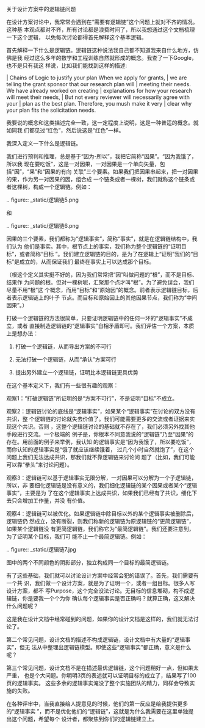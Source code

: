     
关于设计方案中的逻辑链问题

在设计方案讨论中，我常常会遇到在“需要有逻辑链”这个问题上就对不齐的情况。这种基
本观点都对不齐，所有讨论都是浪费时间了，所以我想通过这个文档梳理一下这个逻辑，
以免每次讨论都得首先解释这个基本逻辑。
  
首先解释一下什么是逻辑链。逻辑链这种说法我自己都不知道我来自什么地方，仿佛是我
经过这么多年的数学和工程训练自然就形成的概念。我查了一下Google，也不是只有我这
样说，比如我们能找到这样的描述:

  | Chains of Logic to justify your plan When we apply for grants,
  | we are telling the grant sponsor that our research plan will 
  | meeting their needs. We have already worked on creating 
  | explanations for how your research will meet their needs, 
  | But not every reviewer will necessarily agree with your
  | plan as the best plan. Therefore, you mush make it very 
  | clear why your plan fits the solicitation needs.

我要说的概念和这类描述完全一致，这一定程度上说明，这是一种普适的概念。就如同我
们都见过“红色”，然后说这是“红色”一样。
  
我深入定义一下什么是逻辑链。
  
我们进行预判和推理，总是基于“因为-所以”，我把它简称“因果”。“因为我饿了，所以我
现在要吃饭”，这是一对因果，一对因果是一个单向矢量，包括“因”，“果”和“因果的有向
关联”三个要素。如果我们把因果串起来，把一对因果的果，作为另一对因果的因，组合成
一个链条或者一棵树，我们就称这个链条或者这棵树，构成一个逻辑链。例如：

  .. figure:: _static/逻辑链5.png

和

  .. figure:: _static/逻辑链6.png

因果的三个要素，我们都称为“逻辑事实”，简称“事实”，就是在逻辑链结构中，我们认为
他们是事实。其中，根节点上的事实，我们称为整个逻辑链的“证明目标”，或者简称“目标
”。我们建立逻辑链的目的，是为了在逻辑上“证明”我们的“目标”是成立的，从而保证我们
最终在事实上可以达成那个目标。
  
（根这个定义其实挺不好的，因为我们常常把“因”叫做问题的“根”，而不是目标、结果作
为问题的根。但对一棵树呢，汇聚那个点才叫“根”。为了避免误会，我们尽量不用“根”这
个概念，而用“目标”和“原始因”的概念。前者表示逻辑链目标，后者表示逻辑链上的叶子
节点。而目标和原始因上的其他因果节点，我们称为“中间因果”。）
  
打破一个逻辑链的方法很简单，只要证明逻辑链中的任何一环的“逻辑事实”不成立，或者
直接制造逻辑链的“逻辑事实”自相矛盾即可。我们评估一个方案，本质上是想办法：

1. 打破一个逻辑链，从而导出方案的不可行

2. 无法打破一个逻辑链，从而“承认”方案可行

3. 提出另外建立一个逻辑链，证明比本逻辑链更具优势

在这个基本定义下，我们有一些很有趣的观察：
  
观察1：“打破逻辑链”所证明的是“方案不可行”，不是证明“目标”不成立。

观察2：逻辑链讨论的底线是“逻辑事实”，如果某个“逻辑事实”在讨论的双方没有共识，整
个逻辑链的讨论就失去价值了。我们可能需要更多的交流或者证据来实现这个共识。否则
，这整个逻辑链讨论的基础就不存在了，我们必须另外找其他手段进行交流。一个极端的
例子是，你根本不同意我说的“逻辑链”乃至“因果”的存在。用前面的例子来举例，我认知
的逻辑事实是“因为我饿了，所以要吃饭”，而你认知的逻辑事实是“饿了就应该继续饿着，
过几个小时自然就饱了”，在这个问题上我们无法达成共识，那我们就不靠逻辑链来讨论问
题了（比如，我们可能可以靠“拳头”来讨论问题）。

观察3：逻辑链可以基于逻辑事实无限分解，一对因果可以分解为一个子逻辑链，所以，非
要细化逻辑链是没有意义的，我们细化逻辑链的某个因果或者某个“逻辑事实”，主要是为
了在这个逻辑事实上达成共识，如果我们已经有了共识，细化下去只会增加工作量，并没
有价值。

观察4：逻辑链可以被优化。如果逻辑链中除目标以外的某个逻辑事实被删除后，逻辑链仍
然成立，没有断裂，则我们称新的逻辑链为原逻辑链的“更简逻辑链”，如果某个逻辑链没
有更简逻辑链，我们称它为“最简逻辑链”。我们还要注意到，为了证明某个目标，我们可
能不止一个最简逻辑链。例如：

  .. figure:: _static/逻辑链7.jpg

图中的两个不同颜色的阴影部分，独立构成同一个目标的最简逻辑链。

有了这些基础，我们就可以讨论设计方案中经常会犯的错误了。首先，我们需要有一个共
识，我们做一个设计方案，就是为了证明一个，或者一组目标。很多人写设计方案，都不
写Purpose，这个完全没法讨论。无目标的信息堆砌，构不成逻辑链，你是要我一个个为你
确认每个逻辑事实是否正确吗？就算正确，这又解决什么问题呢？
  
这是我在设计文档中经常碰到的问题，如果你的设计文档是这样的，我们就无法讨论了。
  
第二个常见问题，设计文档的描述不构成逻辑链，设计文档中有大量的“逻辑事实”，但无
法从中整理出逻辑链模型。即使这些“逻辑事实”都正确，意义是什么呢？
  
第三个常见问题，设计文档不是在描述最优逻辑链，这个问题稍好一点，但如果太严重，
也是个大问题。你明明3页的表述就可以证明目标的成立了，结果写了100页的逻辑事实。
这些多余的逻辑事实淹没了整个实施团队的精力，同样会导致实施的失败。
  
在各种评审中，当我直接给人提意见的时候，他们的第一反应是给我提供更多的“逻辑事实
”，而不是优化他们的“逻辑链”，这就是为什么我需要在这里单独提出这个问题，希望每个
设计者，都聚焦到你们的逻辑链建立上。
